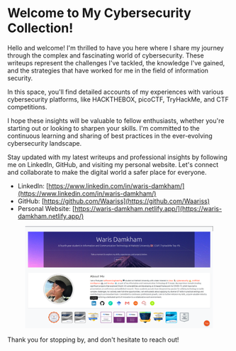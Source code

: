 # Welcome to My Cybersecurity Collection!

Hello and welcome! I'm thrilled to have you here where I share my journey through the complex and fascinating world of cybersecurity. These writeups represent the challenges I've tackled, the knowledge I've gained, and the strategies that have worked for me in the field of information security.

In this space, you'll find detailed accounts of my experiences with various cybersecurity platforms, like HACKTHEBOX, picoCTF, TryHackMe, and CTF competitions.

I hope these insights will be valuable to fellow enthusiasts, whether you're starting out or looking to sharpen your skills. I'm committed to the continuous learning and sharing of best practices in the ever-evolving cybersecurity landscape.

Stay updated with my latest writeups and professional insights by following me on LinkedIn, GitHub, and visiting my personal website. Let's connect and collaborate to make the digital world a safer place for everyone.

* LinkedIn: [https://www.linkedin.com/in/waris-damkham/](https://www.linkedin.com/in/waris-damkham/)
* GitHub: [https://github.com/Waariss](https://github.com/Waariss)
* Personal Website: [https://waris-damkham.netlify.app/](https://waris-damkham.netlify.app/)

<figure><img src=".gitbook/assets/image (20).png" alt=""><figcaption></figcaption></figure>

Thank you for stopping by, and don't hesitate to reach out!
